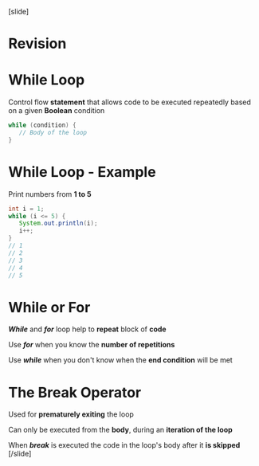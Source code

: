 [slide]
# Revision

# While Loop
Control flow **statement** that allows code to be executed repeatedly based on a given **Boolean** condition

```java
while (condition) {
   // Body of the loop
}
```

# While Loop - Example
Print numbers from **1 to 5**

```java
int i = 1;
while (i <= 5) {
   System.out.println(i);
   i++;
}
// 1
// 2
// 3
// 4
// 5
```

# While or For
***While*** and ***for*** loop help to **repeat** block of **code**

Use ***for*** when you know the **number of repetitions**

Use ***while*** when you don't know when the **end condition** will be met

# The Break Operator
Used for **prematurely exiting** the loop

Can only be executed from the **body**, during an **iteration of the loop**

When ***break*** is executed the code in the loop's body after it **is skipped**
[/slide]